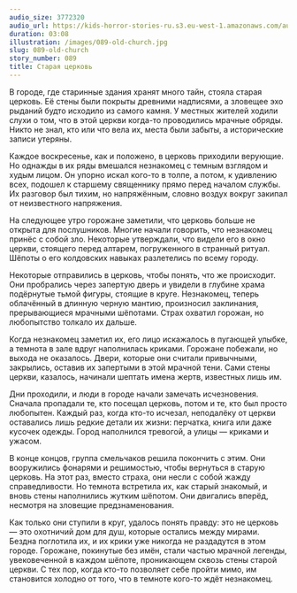 ```yaml
---
audio_size: 3772320
audio_url: https://kids-horror-stories-ru.s3.eu-west-1.amazonaws.com/audio/089-old-church.mp3
duration: 03:08
illustration: /images/089-old-church.jpg
slug: 089-old-church
story_number: 089
title: Старая церковь
---
```


В городе, где старинные здания хранят много тайн, стояла старая церковь. Её стены были покрыты древними надписями, а зловещее эхо рыданий будто исходило из самого камня. У местных жителей ходили слухи о том, что в этой церкви когда-то проводились мрачные обряды. Никто не знал, кто или что вела их, места были забыты, а исторические записи утеряны.

Каждое воскресенье, как и положено, в церковь приходили верующие. Но однажды в их ряды вмешался незнакомец с темным взглядом и худым лицом. Он упорно искал кого-то в толпе, а потом, к удивлению всех, подошел к старшему священнику прямо перед началом службы. Их разговор был тихим, но напряжённым, словно воздух вокруг закипал от неизвестного напряжения.

На следующее утро горожане заметили, что церковь больше не открыта для послушников. Многие начали говорить, что незнакомец принёс с собой зло. Некоторые утверждали, что видели его в окно церкви, стоящего перед алтарем, погруженного в странный ритуал. Шёпоты о его колдовских навыках разлетелись по всему городу.

Некоторые отправились в церковь, чтобы понять, что же происходит. Они пробрались через запертую дверь и увидели в глубине храма подёрнутые тьмой фигуры, стоящие в круге. Незнакомец, теперь облачённый в длинную черную мантию, произносил заклинания, прерывающиеся мрачными шёпотами. Страх охватил горожан, но любопытство толкало их дальше.

Когда незнакомец заметил их, его лицо искажалось в пугающей улыбке, а темнота в зале вдруг наполнилась криками. Горожане побежали, но выхода не оказалось. Двери, которые они считали привычными, закрылись, оставив их запертыми в этой мрачной тени. Сами стены церкви, казалось, начинали шептать имена жертв, известных лишь им.

Дни проходили, и люди в городе начали замечать исчезновения. Сначала пропадали те, кто посещал церковь, потом и те, кто был просто любопытен. Каждый раз, когда кто-то исчезал, неподалёку от церкви оставались лишь редкие детали их жизни: перчатка, книга или даже кусочек одежды. Город наполнился тревогой, а улицы — криками и ужасом.

В конце концов, группа смельчаков решила покончить с этим. Они вооружились фонарями и решимостью, чтобы вернуться в старую церковь. На этот раз, вместо страха, они несли с собой жажду справедливости. Но темнота встретила их, как старый знакомый, и вновь стены наполнились жутким шёпотом. Они двигались вперёд, несмотря на зловещие предзнаменования.

Как только они ступили в круг, удалось понять правду: это не церковь — это охотничий дом для душ, которые остались между мирами. Бездна поглотила их, и их крики уже никогда не раздадутся в этом городе. Горожане, покинутые без имён, стали частью мрачной легенды, увековеченной в каждом шёпоте, проникающем сквозь стены старой церкви. С тех пор, когда кто-то позволяет себе пройти мимо, им становится холодно от того, что в темноте кого-то ждёт незнакомец.